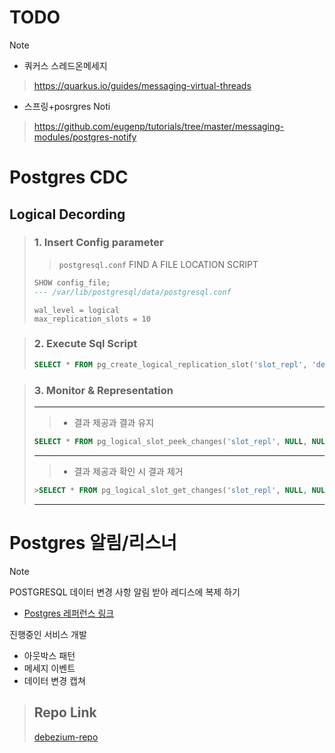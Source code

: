 # TODO 

> [!note]
> 
> - 쿼커스 스레드온메세지
>> https://quarkus.io/guides/messaging-virtual-threads
>
> - 스프링+posrgres Noti
> >https://github.com/eugenp/tutorials/tree/master/messaging-modules/postgres-notify

# Postgres CDC

## Logical Decording

> ### 1. Insert Config parameter
> > `postgresql.conf` FIND A FILE LOCATION SCRIPT  
>```sql
>SHOW config_file;
> --- /var/lib/postgresql/data/postgresql.conf
>```
> ```
> wal_level = logical           
> max_replication_slots = 10 
> ```

>### 2. Execute Sql Script
>```sql
>SELECT * FROM pg_create_logical_replication_slot('slot_repl', 'decode_test');
>```

>### 3. Monitor & Representation
> ---
>> - 결과 제공과 결과 유지
>```sql
>SELECT * FROM pg_logical_slot_peek_changes('slot_repl', NULL, NULL);
>```
> ---
>> - 결과 제공과 확인 시 결과 제거
>```sql
>>SELECT * FROM pg_logical_slot_get_changes('slot_repl', NULL, NULL);
>```
> ---



# Postgres 알림/리스너

> [!note]
> POSTGRESQL 데이터 변경 사항 알림 받아 레디스에 복제 하기
>  - [Postgres 레퍼런스 링크](https://jdbc.postgresql.org/documentation/server-prepare/)


진행중인 서비스 개발
- 아웃박스 패턴
- 메세지 이벤트 
- 데이터 변경 캡쳐

> Repo Link
> ---
> [debezium-repo](vertx-quickstart)
